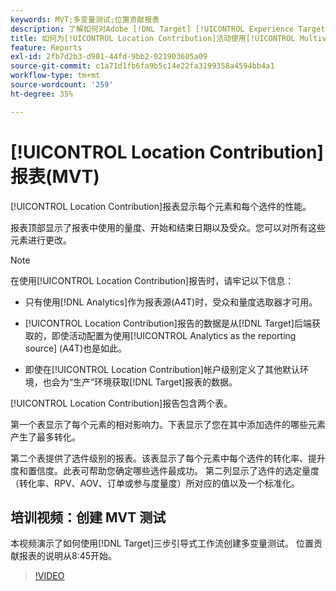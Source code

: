 ```yaml
---
keywords: MVT;多变量测试;位置贡献报表
description: 了解如何对Adobe [!DNL Target] [!UICONTROL Experience Targeting]活动使用位置贡献报表，以显示每个元素和每个选件的性能。
title: 如何为[!UICONTROL Location Contribution]活动使用[!UICONTROL Multivariate Test]报表？
feature: Reports
exl-id: 2fb7d2b3-d981-44fd-9bb2-021903605a09
source-git-commit: c1a71d1fb6fa9b5c14e22fa3199358a4594bb4a1
workflow-type: tm+mt
source-wordcount: '259'
ht-degree: 35%

---
```


# [!UICONTROL Location Contribution]报表(MVT)

[!UICONTROL Location Contribution]报表显示每个元素和每个选件的性能。

报表顶部显示了报表中使用的量度、开始和结束日期以及受众。您可以对所有这些元素进行更改。

>[!NOTE]
>
>在使用[!UICONTROL Location Contribution]报告时，请牢记以下信息：
>
>* 只有使用[!DNL Analytics]作为报表源(A4T)时，受众和量度选取器才可用。
>
>* [!UICONTROL Location Contribution]报告的数据是从[!DNL Target]后端获取的，即使活动配置为使用[!UICONTROL Analytics as the reporting source] (A4T)也是如此。
>
>* 即使在[!UICONTROL Location Contribution]帐户级别定义了其他默认环境，也会为“生产”环境获取[!DNL Target]报表的数据。

[!UICONTROL Location Contribution]报告包含两个表。

第一个表显示了每个元素的相对影响力。下表显示了您在其中添加选件的哪些元素产生了最多转化。

第二个表提供了选件级别的报表。该表显示了每个元素中每个选件的转化率、提升度和置信度。此表可帮助您确定哪些选件最成功。 第二列显示了选件的选定量度（转化率、RPV、AOV、订单或参与度量度）所对应的值以及一个标准化。

## 培训视频：创建 MVT 测试

本视频演示了如何使用[!DNL Target]三步引导式工作流创建多变量测试。 位置贡献报表的说明从8:45开始。

>[!VIDEO](https://video.tv.adobe.com/v/30337?captions=chi_hans)
